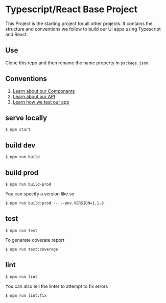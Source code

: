 # Typescript/React Base Project

This Project is the starting project for all other projects.  It contains the structure and conventions we follow to build our UI apps using Typescript and React.

## Use
Clone this repo and then rename the name property in `package.json`.

## Conventions
1. [Learn about our Components](src/components/README.md)
2. [Learn about our API](src/api/README.md)
3. [Learn how we test our app](src/__tests__/README.md)

## serve locally

```shell
$ npm start
```

## build dev

```shell
$ npm run build
```

## build prod

```shell
$ npm run build-prod
```
You can specify a version like so
```shell
$ npm run build:prod -- --env.VERSION=1.1.8
```

## test

```shell
$ npm run test
```

To generate coverate report

```shell
$ npm run test:coverage
```


## lint

```shell
$ npm run lint
```

You can also tell the linter to attempt to fix errors
```shell
$ npm run lint:fix
```

